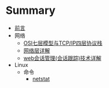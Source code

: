 # Summary
* [前言](README.md)
* 网络
  * [OSI七层模型与TCP/IP四层协议栈](network/OSI模型与TCP,IP协议.md)
  * [网络层详解](network/网络层.md)
  * [web会话管理(会话跟踪)技术详解](web会话管理技术详解.md)
* Linux
  * 命令
    * [netstat](linux/command/nestat命令.md)
